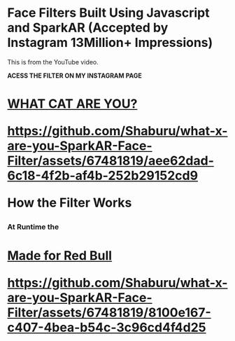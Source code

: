 # Face Filters Built Using Javascript and SparkAR (Accepted by Instagram 13Million+ Impressions)
This is from the YouTube video.

**ACESS THE FILTER ON MY INSTAGRAM PAGE**
<h1>
<a href="https://www.instagram.com/ar/151586239545252/">WHAT CAT ARE YOU?</a>
  

https://github.com/Shaburu/what-x-are-you-SparkAR-Face-Filter/assets/67481819/aee62dad-6c18-4f2b-af4b-252b29152cd9


  How the Filter Works
  <h3> At Runtime the </h3>
</h1>

<h1>
<a href="https://www.instagram.com/shaburux/">Made for Red Bull</a>

https://github.com/Shaburu/what-x-are-you-SparkAR-Face-Filter/assets/67481819/8100e167-c407-4bea-b54c-3c96cd4f4d25

</h1>

